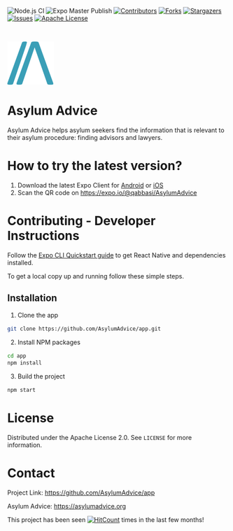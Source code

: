 <!-- PROJECT SHIELDS --> <!-- *** I'm using markdown "reference style" links for readability. *** Reference links are enclosed in brackets [ ] instead of parentheses ( ). *** See the bottom of this document for the declaration of the reference variables *** for contributors-url, forks-url, etc. This is an optional, concise syntax you may use. *** https://www.markdownguide.org/basic-syntax/#reference-style-links -->

![Node.js CI](https://github.com/AsylumAdvice/app/workflows/Node.js%20CI/badge.svg?branch=master) ![Expo Master Publish](https://github.com/AsylumAdvice/app/workflows/Expo%20Master%20Publish/badge.svg?branch=master) [![Contributors][contributors-shield]][contributors-url] [![Forks][forks-shield]][forks-url] [![Stargazers][stars-shield]][stars-url] [![Issues][issues-shield]][issues-url] [![Apache License][license-shield]][license-url]

<!-- PROJECT LOGO --><br>

[![Logo](public/images/asylum-advice-logo.svg)](https://github.com/AsylumAdvice/app)

# Asylum Advice

Asylum Advice helps asylum seekers find the information that is relevant to their asylum procedure: finding advisors and lawyers.

# How to try the latest version?

1. Download the latest Expo Client for [Android](https://play.google.com/store/apps/details?id=host.exp.exponent) or [iOS](https://apps.apple.com/de/app/expo-client/id982107779)
2. Scan the QR code on https://expo.io/@qabbasi/AsylumAdvice

# Contributing - Developer Instructions

Follow the [Expo CLI Quickstart guide](https://reactnative.dev/docs/getting-started) to get React Native and dependencies installed.

To get a local copy up and running follow these simple steps.

## Installation

1. Clone the app

```sh
git clone https://github.com/AsylumAdvice/app.git
```

2. Install NPM packages

```sh
cd app
npm install
```
3. Build the project

```sh
npm start
```


<!-- USAGE EXAMPLES -->

<!-- # Usage

Use this space to show useful examples of how a project can be used. Additional screenshots, code examples and demos work well in this space. You may also link to more resources. -->

<!-- _For more examples, please refer to the [Documentation](https://example.com)_ -->

# License

Distributed under the Apache License 2.0. See `LICENSE` for more information.

<!-- CONTACT -->

# Contact

<!-- Your Name - [@@stevejthorpe](https://twitter.com/@stevejthorpe) - thorpe.steve@gmail.com -->

Project Link: <https://github.com/AsylumAdvice/app>

Asylum Advice: <https://asylumadvice.org>

<!-- ACKNOWLEDGEMENTS -->

<!-- # Acknowledgements

- []()
- []()
- []() -->

<!-- MARKDOWN LINKS & IMAGES --> <!-- https://www.markdownguide.org/basic-syntax/#reference-style-links --> <!-- [linkedin-shield]: https://img.shields.io/badge/-LinkedIn-black.svg?style=flat-square&logo=linkedin&colorB=555 [linkedin-url]: https://linkedin.com/in/othneildrew --> <!-- [product-screenshot]: images/screenshot.png -->

[contributors-shield]: https://img.shields.io/github/contributors/AsylumAdvice/app?style=flat
[contributors-url]: https://github.com/AsylumAdvice/app/graphs/contributors
[forks-shield]: https://img.shields.io/github/forks/AsylumAdvice/app?style=flat
[forks-url]: https://github.com/AsylumAdvice/app/network/members
[issues-shield]: https://img.shields.io/github/issues/AsylumAdvice/app
[issues-url]: https://github.com/AsylumAdvice/app/issues
[license-shield]: https://img.shields.io/hexpm/l/plug
[license-url]: https://github.com/AsylumAdvice/app/blob/master/LICENSE
[stars-shield]: https://img.shields.io/github/stars/AsylumAdvice/app
[stars-url]: https://github.com/AsylumAdvice/app/stargazers

This project has been seen [![HitCount](http://hits.dwyl.com/https://githubcom/AsylumAdvice//app.svg)](http://hits.dwyl.com/https://githubcom/AsylumAdvice//app) times in the last few months!
